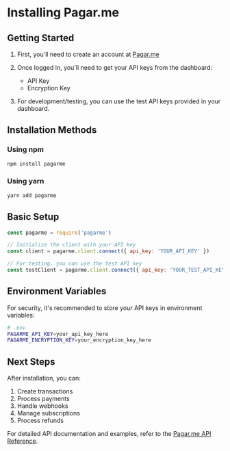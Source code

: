 # Installing Pagar.me

## Getting Started

1. First, you'll need to create an account at [Pagar.me](https://pagar.me)

2. Once logged in, you'll need to get your API keys from the dashboard:
   - API Key
   - Encryption Key

3. For development/testing, you can use the test API keys provided in your dashboard.

## Installation Methods

### Using npm

```bash
npm install pagarme
```

### Using yarn

```bash
yarn add pagarme
```

## Basic Setup

```javascript
const pagarme = require('pagarme')

// Initialize the client with your API key
const client = pagarme.client.connect({ api_key: 'YOUR_API_KEY' })

// For testing, you can use the test API key
const testClient = pagarme.client.connect({ api_key: 'YOUR_TEST_API_KEY' })
```

## Environment Variables

For security, it's recommended to store your API keys in environment variables:

```bash
# .env
PAGARME_API_KEY=your_api_key_here
PAGARME_ENCRYPTION_KEY=your_encryption_key_here
```

## Next Steps

After installation, you can:

1. Create transactions
2. Process payments
3. Handle webhooks
4. Manage subscriptions
5. Process refunds

For detailed API documentation and examples, refer to the [Pagar.me API Reference](https://docs.pagar.me/reference/introdução-1). 
